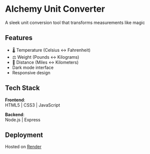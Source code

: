 # Alchemy Unit Converter
A sleek unit conversion tool that transforms measurements like magic  

## Features
- 🌡️ Temperature (Celsius ↔ Fahrenheit)
- ⚖️ Weight (Pounds ↔ Kilograms)
- 📏 Distance (Miles ↔ Kilometers)
- Dark mode interface
- Responsive design

## Tech Stack
**Frontend**:  
HTML5 | CSS3 | JavaScript  

**Backend**:  
Node.js | Express  

## Deployment
Hosted on [Render](https://alchemy-33h9.onrender.com)  
